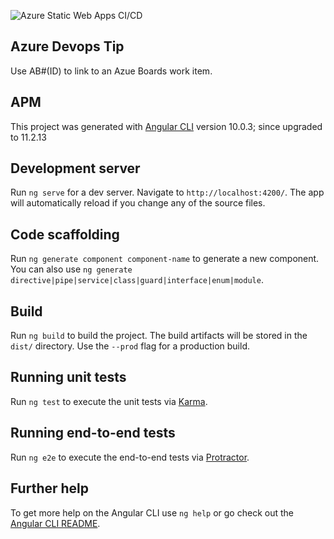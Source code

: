 ![Azure Static Web Apps CI/CD](https://github.com/camcrosbie/Angular-GettingStarted/workflows/Azure%20Static%20Web%20Apps%20CI/CD/badge.svg?branch=main)

## Azure Devops Tip

Use AB#(ID) to link to an Azue Boards work item.

## APM

This project was generated with [Angular CLI](https://github.com/angular/angular-cli) version 10.0.3; since upgraded to 11.2.13

## Development server

Run `ng serve` for a dev server. Navigate to `http://localhost:4200/`. The app will automatically reload if you change any of the source files.

## Code scaffolding

Run `ng generate component component-name` to generate a new component. You can also use `ng generate directive|pipe|service|class|guard|interface|enum|module`.

## Build

Run `ng build` to build the project. The build artifacts will be stored in the `dist/` directory. Use the `--prod` flag for a production build.

## Running unit tests

Run `ng test` to execute the unit tests via [Karma](https://karma-runner.github.io).

## Running end-to-end tests

Run `ng e2e` to execute the end-to-end tests via [Protractor](http://www.protractortest.org/).

## Further help

To get more help on the Angular CLI use `ng help` or go check out the [Angular CLI README](https://github.com/angular/angular-cli/blob/master/README.md).
